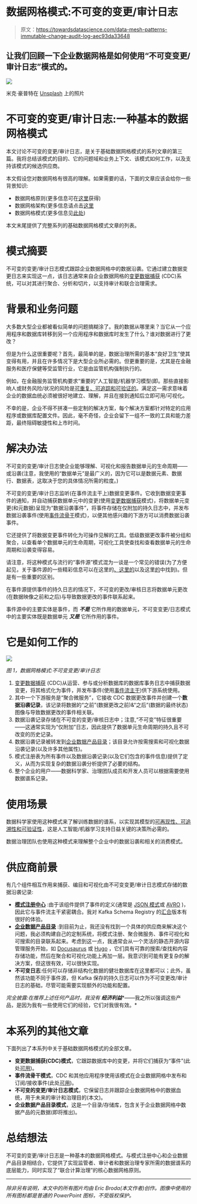 # 数据网格模式:不可变的变更/审计日志

> 原文：<https://towardsdatascience.com/data-mesh-patterns-immutable-change-audit-log-aec93da33648>

## 让我们回顾一下企业数据网格是如何使用“不可变变更/审计日志”模式的。

![](img/b6cdeeb5b57e24e3fab35fa9b9120c5d.png)

米克·豪普特在 [Unsplash](https://unsplash.com/s/photos/index?utm_source=unsplash&utm_medium=referral&utm_content=creditCopyText) 上的照片

# 不可变的变更/审计日志:一种基本的数据网格模式

本文讨论不可变的变更/审计日志，是关于基础数据网格模式的系列文章的第三篇。我将总结该模式的目的、它的问题域和业务上下文、该模式如何工作，以及支持该模式的候选供应商。

本文假设您对数据网格有很高的理解。如果需要的话，下面的文章应该会给你一些背景知识:

*   数据网格原则(更多信息可在[这里](https://martinfowler.com/articles/data-mesh-principles.html)获得)
*   数据网格架构(更多信息请点击[这里](/an-architecture-for-the-data-mesh-32ff4a15f16f)
*   数据网格模式(更多信息见[此处](/data-mesh-architecture-patterns-98cc1014f251))

本文末尾提供了完整系列的基础数据网格模式文章的列表。

# 模式摘要

不可变的变更/审计日志模式跟踪企业数据网格中的数据沿袭。它通过建立数据变更日志来实现这一点，该日志通常来自企业数据网格的[变更数据捕获](/data-mesh-pattern-deep-dive-change-data-capture-eb3090178c34) (CDC)系统，可以对其进行聚合、分析和切片，以支持审计和联合治理需求。

# 背景和业务问题

大多数大型企业都被看似简单的问题搞糊涂了。我的数据从哪里来？当它从一个应用程序和数据库转移到另一个应用程序和数据库时发生了什么？谁对数据进行了更改？

但是为什么这很重要呢？首先，最简单的是，数据治理所需的基本“良好卫生”使其变得有用，并且在许多情况下是大型企业所必需的。但更重要的是，尤其是在金融服务和医疗保健等受监管行业，它是由监管机构强制执行的。

例如，在金融服务监管机构要求“重要的”人工智能/机器学习模型(即。那些直接影响人或财务风险/状况的风险是[可重复、可追踪和可验证的](/rethinking-ai-machine-learning-model-management-8afeaa31d8f8)。满足这一需求意味着企业的数据血统必须被很好地建立、理解，并且在接到通知后立即可用/可视化。

不幸的是，企业不得不拼凑一些定制的解决方案，每个解决方案都针对特定的应用程序或数据库配置文件。因此，毫不奇怪，企业会留下一组不一致的工具和能力差距，最终阻碍敏捷性和上市时间。

# 解决办法

不可变的变更/审计日志使企业能够理解、可视化和报告数据单元的生命周期——或沿袭(注意，我使用的“数据单元”是最广义的，因为它可以是数据元素、数据行、数据表，这取决于您的具体情况所需的粒度。)

不可变的变更/审计日志监听(在事件流主干上)数据变更事件。它收到数据变更事件的通知，并自动捕获数据单元中的变更(使用[变更数据捕获](/data-mesh-pattern-deep-dive-change-data-capture-eb3090178c34)模式)，将数据单元变更(和元数据)呈现为“数据沿袭事件”，将事件存储在仅附加的持久日志中，并发布数据沿袭事件(使用[事件流骨干](/data-mesh-pattern-deep-dive-event-streaming-backbone-99a5bb2a7cbf)模式)，以便其他感兴趣的下游方可以消费数据沿袭事件。

它还提供了将数据变更事件转化为可操作见解的工具。低级数据更改事件被分组和聚合，以查看单个数据单元的生命周期，可视化工具使查找和查看数据单元的生命周期和沿袭变得容易。

请注意，将这种模式与流行的“事件源”模式混为一谈是一个常见的错误(为了方便起见，关于事件源的一些精彩信息可以在这里的[、这里](https://martinfowler.com/eaaDev/EventSourcing.html)[的](https://microservices.io/patterns/data/event-sourcing.html)以及这里[的](https://docs.microsoft.com/en-us/azure/architecture/patterns/event-sourcing)中找到)。但是有一些重要的区别。

在事件源提供事件的持久日志的情况下，不可变的更改/审核日志将数据单元更改(在数据映像之前和之后)与导致数据更改的事件联系起来。

事件源中的主要实体是事件，而 ***不是*** 它所作用的数据单元，不可变变更/日志模式中的主要实体既是数据单元 ***又是*** 它所作用的事件。

# 它是如何工作的

![](img/0587777501fd8f7e3de9d31fcccbf7be.png)

*图 1，数据网格模式:不可变变更/审计日志*

1.  [变更数据捕获](/data-mesh-pattern-deep-dive-change-data-capture-eb3090178c34) (CDC)从运营、参与或分析数据库的数据库事务日志中捕获数据变更，将其格式化为事件，并发布事件(使用[事件流主干](/data-mesh-pattern-deep-dive-event-streaming-backbone-99a5bb2a7cbf))供下游系统使用。
2.  其中一个下游服务是“聚合微服务”，它接收 CDC 数据更改事件并创建一个**数据沿袭记录**，该记录将数据的“之前”(数据更改之前)&“之后”(数据的最终状态)图像与导致数据更改的事件相关联。
3.  数据沿袭记录存储在不可变的变更/审核日志中；注意,“不可变”特征很重要——这通常实现为“仅附加”日志，因此提供了数据单元生命周期的持久且不可改变的历史记录。
4.  数据沿袭记录被转发到[企业数据产品目录](/data-mesh-architecture-patterns-98cc1014f251)；该目录允许按需搜索和可视化数据沿袭记录(以及许多其他属性)。
5.  模式注册表为所有事件以及数据沿袭记录(以及它们包含的事件信息)提供了定义，从而为实现复杂的数据沿袭分析提供了必要的结构。
6.  整个企业的用户——数据科学家、治理团队成员和开发人员可以根据需要使用数据谱系记录。

# 使用场景

数据科学家使用这种模式来了解训练数据的谱系，以实现其模型的[可再现性、可追溯性和可验证性](/rethinking-ai-machine-learning-model-management-8afeaa31d8f8)，这是人工智能/机器学习支持日益关键的决策所必需的。

数据治理团队也使用这种模式来理解整个企业中的数据沿袭和相关的消费模式。

# 供应商前景

有几个组件相互作用来捕获、编目和可视化由不可变变更/审计日志模式存储的数据沿袭记录:

*   [**模式注册中心**](/data-mesh-architecture-and-the-role-of-apis-json-schemas-3dc616650960) :由于该组件提供了事件的定义(通常是 [JSON 模式](https://json-schema.org/)或 [AVRO](https://avro.apache.org/docs/current/spec.html) )，因此它与事件流主干紧密耦合。我对 Kafka Schema Registry 的[汇合](https://www.confluent.io/)版本有很好的体验。
*   [**企业数据产品目录**](/data-mesh-architecture-patterns-98cc1014f251) :到目前为止，我还没有找到一个具体的供应商来解决这个问题，我必须构建自己的定制系统，将模式注册、聚合微服务、事件可视化和可搜索的目录联系起来。考虑到这一点，我通常会从一个灵活的静态开源内容管理服务开始，如 [Docusaurus](https://docusaurus.io/) 或 [Hugo](https://gohugo.io/) ，它们具有可靠的搜索/查找和内容存储功能，然后在聚合和可视化功能上再加一层。我意识到可能有更复杂的解决方案，但这很有效，可以很快实现。
*   **不可变日志**:任何可以存储非结构化数据的健壮数据库在这里都可以；此外，虽然该功能不同于事件源，但 Kafka 保存的持久日志可以作为不可变更改/审计日志的基础，尽管可能需要实现额外的功能和配置。

*完全披露:在推荐上述任何产品时，我没有* ***经济利益****——我之所以强调这些产品，是因为我有一些使用它们的经验，它们对我很有效。*

# 本系列的其他文章

下面列出了本系列中关于基础数据网格模式的全部文章。

*   **变更数据捕获(CDC)模式**，它跟踪数据库中的变更，并将它们捕获为“事件”(此处[可用](/data-mesh-pattern-deep-dive-change-data-capture-eb3090178c34))。
*   **事件流骨干模式**，CDC 和其他应用程序使用该模式在企业数据网格中发布和订阅/接收事件(此处[可用](/data-mesh-pattern-deep-dive-event-streaming-backbone-99a5bb2a7cbf))。
*   **不可变的变更/审计日志模式**，它保留日志并跟踪企业数据网格中的数据血统，用于未来的审计和治理目的(本文)。
*   **企业数据产品目录模式**，这是一个目录/存储库，包含关于企业数据网格中数据产品的元数据(即将推出)。

# 总结想法

不可变的变更/审计日志是一种基本的数据网格模式。与模式注册中心和企业数据产品目录相结合，它提供了实现监管者、审计者和数据治理专家所需的数据谱系的底层能力，同时实现了“联合计算治理”的核心数据网格原则。

***

*除非另有说明，本文中的所有图片均由 Eric Broda(本文作者)创作。图像中使用的所有图标都是普通的 PowerPoint 图标，不受版权保护。*